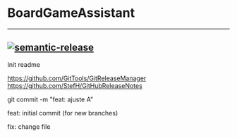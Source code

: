 # BoardGameAssistant
---
[![semantic-release](https://img.shields.io/badge/%20%20%F0%9F%93%A6%F0%9F%9A%80-semantic--release-e10079.svg)](https://github.com/semantic-release/semantic-release)
---

Init readme



https://github.com/GitTools/GitReleaseManager
https://github.com/StefH/GitHubReleaseNotes

 git commit -m "feat: ajuste A"
 
 feat: initial commit (for new branches)
 
 fix: change file

